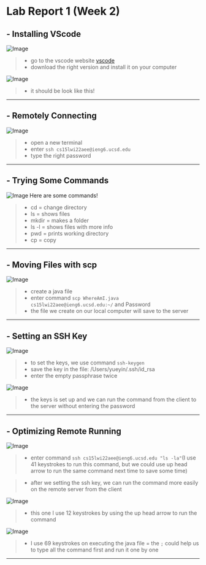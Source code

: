 # Lab Report 1 (Week 2)

## - Installing VScode
![Image](install.png)
> - go to the vscode website [vscode](https://code.visualstudio.com/)
> - download the right version and install it on your computer

![Image](vscode.png)
> - it should be look like this!


---



## - Remotely Connecting
![Image](connect.png)
> - open a new terminal
> - enter `ssh cs15lwi22aee@ieng6.ucsd.edu`
> - type the right password


---
## - Trying Some Commands
![Image](commands.png)
Here are some commands!
> - cd = change directory
> - ls = shows files
> - mkdir = makes a folder
> - ls -l = shows files with more info
> - pwd = prints working directory
> - cp = copy

---
## - Moving Files with scp
![Image](move.png)
> - create a java file
> - enter command `scp WhereAmI.java cs15lwi22aee@ieng6.ucsd.edu:~/` and Password
> - the file we create on our local computer will save to the server

---
## - Setting an SSH Key
![Image](sshkey.png)
> - to set the keys, we use command `ssh-keygen`
> - save the key in the file: /Users/yueyin/.ssh/id_rsa
> - enter the empty passphrase twice

![Image](sshkeys.png)
> - the keys is set up and we can run the command from the client to the server without entering the password

---
## - Optimizing Remote Running

![Image](last1.png)
> - enter command `ssh cs15lwi22aee@ieng6.ucsd.edu "ls -la"`(I use 41 keystrokes to run this command, but we could use up head arrow to run the same command next time to save some time)

> - after we setting the ssh key, we can run the command more easily on the remote server from the client

![Image](last2.png)
> - this one I use 12 keystrokes by using the up head arrow to run the command


![Image](remote.png)
> - I use 69 keystrokes on executing the java file
> = the `;` could help us to type all the command first and run it one by one


---

